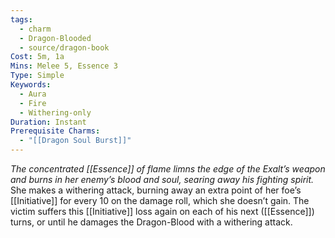 ```yaml
---
tags:
  - charm
  - Dragon-Blooded
  - source/dragon-book
Cost: 5m, 1a
Mins: Melee 5, Essence 3
Type: Simple
Keywords:
  - Aura
  - Fire
  - Withering-only
Duration: Instant
Prerequisite Charms:
  - "[[Dragon Soul Burst]]"
---
```

*The concentrated [[Essence]] of flame limns the edge of the Exalt’s weapon and burns in her enemy’s blood and soul, searing away his fighting spirit.*
She makes a withering attack, burning away an extra point of her foe’s [[Initiative]] for every 10 on the damage roll, which she doesn’t gain. The victim suffers this [[Initiative]] loss again on each of his next ([[Essence]]) turns, or until he damages the Dragon-Blood with a withering attack.